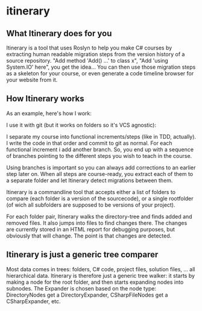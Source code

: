 # itinerary

## What Itinerary does for you
Itinerary is a tool that uses Roslyn to help you make C# courses by extracting human readable migration steps from the version history of a source repository. "Add method 'Add() ...' to class x", "Add 'using System.IO' here", you get the idea... You can then use those migration steps as a skeleton for your course, or even generate a code timeline browser for your website from it.

## How Itinerary works
As an example, here's how I work:

I use it with git (but it works on folders so it's VCS agnostic):

I separate my course into functional increments/steps (like in TDD, actually). I write the code in that order and commit to git as normal. For each functional increment i add another branch. So, you end up with a sequence of branches pointing to the different steps you wish to teach in the course.

Using branches is important so you can always add corrections to an earlier step later on. When all steps are course-ready, you extract each of them to a separate folder and let Itinerary detect migrations between them.

Itinerary is a commandline tool that accepts either a list of folders to compare (each folder is a version of the sourcecode), or a single rootfolder (of wich all subfolders are supposed to be versions of your project).

For each folder pair, Itinerary walks the directory-tree and finds added and removed files. It also jumps into files to find changes there. The changes are currently stored in an HTML report for debugging purposes, but obviously that will change. The point is that changes are detected.

## Itinerary is just a generic tree comparer

Most data comes in trees: folders, C# code, project files, solution files, ... all hierarchical data. Itinerary is therefore just a generic tree walker: it starts by making a node for the root folder, and then starts expanding nodes into subnodes. The Expander is chosen based on the node type: DirectoryNodes get a DirectoryExpander, CSharpFileNodes get a CSharpExpander, etc.
